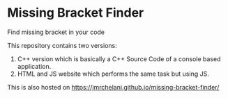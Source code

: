 # Missing Bracket Finder

Find missing bracket in your code

This repository contains two versions:
1. C++ version which is basically a C++ Source Code of a console based application.
2. HTML and JS website which performs the same task but using JS.

This is also hosted on https://jmrchelani.github.io/missing-bracket-finder/
